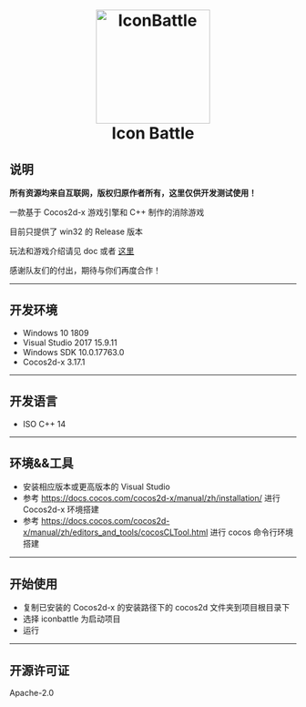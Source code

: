 <h1 align="center">
  <a href="https://github.com/Tang1705/IconBattle" title="InconBattle Documentation">
    <img alt="IconBattle" src="http://static.zybuluo.com/TangWill/v02g06cdibns0krhjs2y42ra/icon.png" width="200px" height="200px" />
  </a>
  <br />
  Icon Battle
</h1>

## 说明

**所有资源均来自互联网，版权归原作者所有，这里仅供开发测试使用！**

一款基于 Cocos2d-x 游戏引擎和 C++ 制作的消除游戏

目前只提供了 win32 的 Release 版本

玩法和游戏介绍请见 doc 或者 [这里](https://tang5618.com/wordpress/?p=571)

感谢队友们的付出，期待与你们再度合作！

---

## 开发环境
- Windows 10 1809
- Visual Studio 2017 15.9.11
- Windows SDK 10.0.17763.0
- Cocos2d-x 3.17.1

---
## 开发语言
- ISO C++ 14

---
## 环境&&工具
- 安装相应版本或更高版本的 Visual Studio
- 参考 https://docs.cocos.com/cocos2d-x/manual/zh/installation/ 进行 Cocos2d-x 环境搭建
- 参考 https://docs.cocos.com/cocos2d-x/manual/zh/editors_and_tools/cocosCLTool.html 进行 cocos 命令行环境搭建

---
## 开始使用
- 复制已安装的 Cocos2d-x 的安装路径下的 cocos2d 文件夹到项目根目录下
- 选择 iconbattle 为启动项目
- 运行

---

## 开源许可证
Apache-2.0
